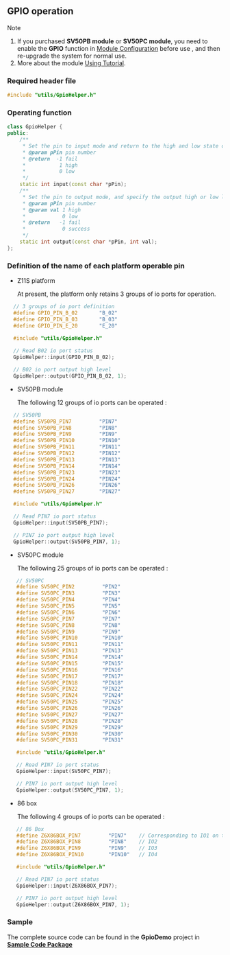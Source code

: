 ## GPIO operation

> [!Note]
> 1. If you purchased **SV50PB module** or **SV50PC module**, you need to enable the **GPIO** function in [Module Configuration](https://superv.flythings.cn) before use , and then re-upgrade the system for normal use.
> 3. More about the module [Using Tutorial](core_module.md).

### Required header file
```c++
#include "utils/GpioHelper.h"
```


### Operating function
```c++
class GpioHelper {
public:
    /**
	 * Set the pin to input mode and return to the high and low state of the pin
	 * @param pPin pin number
	 * @return  -1 fail
	 *           1 high
	 *           0 low
	 */
	static int input(const char *pPin);
	/**
	 * Set the pin to output mode, and specify the output high or low level
	 * @param pPin pin number
	 * @param val 1 high
	 *            0 low
	 * @return   -1 fail
	 *            0 success
	 */
	static int output(const char *pPin, int val);
};
```


### Definition of the name of each platform operable pin

  * Z11S platform

    At present, the platform only retains 3 groups of io ports for operation.

  ```c++
    // 3 groups of io port definition
    #define GPIO_PIN_B_02		"B_02"
    #define GPIO_PIN_B_03		"B_03"
    #define GPIO_PIN_E_20		"E_20"
        
    #include "utils/GpioHelper.h"

    // Read B02 io port status
    GpioHelper::input(GPIO_PIN_B_02);

    // B02 io port output high level
    GpioHelper::output(GPIO_PIN_B_02, 1);
  ```

  * SV50PB module

    The following 12 groups of io ports can be operated :

  ```c++
    // SV50PB
    #define SV50PB_PIN7         "PIN7"
    #define SV50PB_PIN8         "PIN8"
    #define SV50PB_PIN9         "PIN9"
    #define SV50PB_PIN10        "PIN10"
    #define SV50PB_PIN11        "PIN11"
    #define SV50PB_PIN12        "PIN12"
    #define SV50PB_PIN13        "PIN13"
    #define SV50PB_PIN14        "PIN14"
    #define SV50PB_PIN23        "PIN23"
    #define SV50PB_PIN24        "PIN24"
    #define SV50PB_PIN26        "PIN26"
    #define SV50PB_PIN27        "PIN27"

    #include "utils/GpioHelper.h"

    // Read PIN7 io port status
    GpioHelper::input(SV50PB_PIN7);

    // PIN7 io port output high level
    GpioHelper::output(SV50PB_PIN7, 1);
  ```

  * SV50PC module

    The following 25 groups of io ports can be operated :

 ```c++
    // SV50PC
    #define SV50PC_PIN2         "PIN2"
    #define SV50PC_PIN3         "PIN3"
    #define SV50PC_PIN4         "PIN4"
    #define SV50PC_PIN5         "PIN5"
    #define SV50PC_PIN6         "PIN6"
    #define SV50PC_PIN7         "PIN7"
    #define SV50PC_PIN8         "PIN8"
    #define SV50PC_PIN9         "PIN9"
    #define SV50PC_PIN10        "PIN10"
    #define SV50PC_PIN11        "PIN11"
    #define SV50PC_PIN13        "PIN13"
    #define SV50PC_PIN14        "PIN14"
    #define SV50PC_PIN15        "PIN15"
    #define SV50PC_PIN16        "PIN16"
    #define SV50PC_PIN17        "PIN17"
    #define SV50PC_PIN18        "PIN18"
    #define SV50PC_PIN22        "PIN22"
    #define SV50PC_PIN24        "PIN24"
    #define SV50PC_PIN25        "PIN25"
    #define SV50PC_PIN26        "PIN26"
    #define SV50PC_PIN27        "PIN27"
    #define SV50PC_PIN28        "PIN28"
    #define SV50PC_PIN29        "PIN29"
    #define SV50PC_PIN30        "PIN30"
    #define SV50PC_PIN31        "PIN31"

    #include "utils/GpioHelper.h"

    // Read PIN7 io port status
    GpioHelper::input(SV50PC_PIN7);

    // PIN7 io port output high level
    GpioHelper::output(SV50PC_PIN7, 1);
 ```

  * 86 box

    The following 4 groups of io ports can be operated :

 ```c++
    // 86 Box
    #define Z6X86BOX_PIN7         "PIN7"	// Corresponding to IO1 on the hardware
    #define Z6X86BOX_PIN8         "PIN8"	// IO2
    #define Z6X86BOX_PIN9         "PIN9"	// IO3
    #define Z6X86BOX_PIN10        "PIN10"	// IO4

    #include "utils/GpioHelper.h"

    // Read PIN7 io port status
    GpioHelper::input(Z6X86BOX_PIN7);

    // PIN7 io port output high level
    GpioHelper::output(Z6X86BOX_PIN7, 1);
 ```

### Sample 
The complete source code can be found in the **GpioDemo** project in [**Sample Code Package**](demo_download.md#demo_download)
